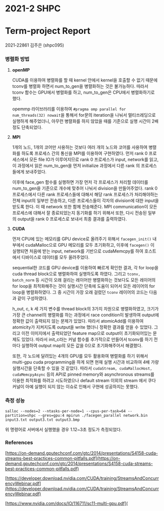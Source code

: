# 2021-2 SHPC

# Term-project Report

2021-22861 김주은 (shpc095)



### 병렬화 방법


1. **openMP**

   CUDA를 이용하여 병렬화를 할 때 kernel 안에서 kernel을 호출할 수 없기 때문에 tconv를 병렬화 하면서 num_to_gen을 병렬화하는 것은 불가능하다. 따라서 tconv 함수는 GPU에서 병렬화를 하고, num_to_gen은 CPU에서 병렬화하기로 했다.

   opemmp 라이브러리를 이용하여 `#pragma omp parallel for num_threads(32) nowait`을 통해서 for문의 iteration을 나눠서 멀티쓰레딩으로 실행하게 해주었더니, 아무런 병렬화를 하지 않았을 때를 기준으로 실행 시간이 2배정도 단축되었다.



2. **MPI**

   1개의 노드, 1개의 코어만 사용하는 것보다 여러 개의 노드와 코어를 사용하여 병렬화를 하도록 프로세스 간의 통신을 MPI를 이용하여 구현하였다. 먼저 rank 0 프로세스에서 모든 file IO가 이루어지므로 rank 0 프로세스가 input, network를 읽고, 이 과정에서 읽은 num_to_gen을 먼저 initialize 과정에서 다른 rank 의 프로세스들에게 보내주었다. 

   이후에 face_gen 함수를 실행하면 가장 먼저 각 프로세스가 처리할 데이터를 num_to_gen을 기준으로 개수에 맞추어 나눠서 division을 만들어주었다. rank 0 프로세스에서 다른 rank 프로세스들에 대해서 해당 rank 프로세스가 처리해야하는 전체 input의 일부만 전송하고, 다른 프로세스들이 각자의 division에 대한 input을 받도록 한다. 이 때 network 또한 함께 전송해준다. MPI communication이 모든 프로세스에 대해서 잘 종료되었는지 동기화를 하기 위해서 또한, 다시 전송된 일부의 output을 rank 0 프로세스로 보내서 최종 결과를 출력하였다. 




3. **CUDA**

   먼저 CPU에 있는 메모리를 GPU device로 올려주기 위해서 `facegen_init()` 내부에서 cudaMalloc으로 GPU 메모리를 모두 초기화하고, 이후에 `facegen()` 이 실행되면 처음에 받는 input, network를 기반으로 cudaMemcpy를 하여 호스트에서 디바이스로 데이터를 모두 올려주었다.

   sequential한 코드를 GPU device를 이용하여 빠르게 확인한 결과, 각 for loop을 cuda thread block으로 병렬화하여 실행하도록 하였다. 그리고 `tconv, batch_norm` 등 시간이 오래 걸리는 레이어만 병렬화하는 것보다도 모든 레이어의 for loop을 최적화해주는 것이 실행시간 단축에 도움이 되어서 모든 레이어의 for loop을 병렬화하였다. 그 중 시간이 가장 오래 걸렸던 `tconv` 레이어의 코드는 다음과 같이 구성하였다. 

   h_out, c, k 세 가지 변수를 thread block의 3가지 차원으로 병렬화하였고, 크기가 가장 큰 channel의 병렬화를 하는 과정에서 race condition이 발생하여 output에 정확한 값이 출력되지 않는 문제가 있었다. 따라서 atomicAdd를 이용하여 atomicity가 지켜지도록 output을 write 했더니 정확한 결과를 얻을 수 있었다. 그리고 이전 이미지에서 출력되었던 feature map으로 output이 초기화되어있는 문제도 있었다. 따라서 init_c라는 커널 함수를 추가적으로 만들어서 tconv를 하기 전마다 실행하여 output map의 모든 값을 0으로 초기화해주어서 해결했다.
   

   또한, 각 노드에 달려있는 4개의 GPU를 모두 활용화여 병렬화를 하기 위해서 multi-gpu cuda programming을 하게 되면 현재 실행 시간과 비교하여 4배 가량 실행시간을 단축할 수 있을 것 같았다. 따라서 `cudaStream, cudaMallocHost, cudaMemcpyAsync` 등의 API로 pinned memory와 asynchronous streams를 이용한 최적화를 하려고 시도하였으나 default stream 이외의 stream 에서 쿠다 커널이 아예 실행이 되지 않는 이슈로 인해서 구현에 성공하지는 못했다.



### 측정 성능

`salloc --nodes=2 --ntasks-per-node=1 --cpus-per-task=64 --partition=shpc --gres=gpu:4 mpirun ./facegen_parallel network.bin input3.txt output3.txt output3.bmp`

위 명령어로 서버에서 실행했을 경우 1.12~3초 정도가 측정되었다.



### References

[https://on-demand.gputechconf.com/gtc/2014/presentations/S4158-cuda-streams-best-practices-common-pitfalls.pdf](https://on-demand.gputechconf.com/gtc/2014/presentations/S4158-cuda-streams-best-practices-common-pitfalls.pdf)

[https://developer.download.nvidia.com/CUDA/training/StreamsAndConcurrencyWebinar.pdf](https://developer.download.nvidia.com/CUDA/training/StreamsAndConcurrencyWebinar.pdf)

[https://www.nvidia.com/docs/IO/116711/sc11-multi-gpu.pdf](
